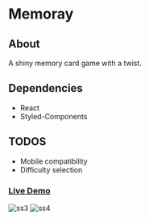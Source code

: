 # Memoray

## About

A shiny memory card game with a twist.  

## Dependencies
-   React
-   Styled-Components

## TODOS
- Mobile compatibility
- Difficulty selection

### [Live Demo](https://memoray.vercel.app/)

![ss3](https://user-images.githubusercontent.com/68343982/162042804-7fbf103c-2d8a-42d2-8c9a-97cad95baa44.jpg)
![ss4](https://user-images.githubusercontent.com/68343982/162042808-e035e58e-a7a0-445b-88ba-596b2ffd8428.jpg)
